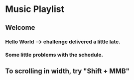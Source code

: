 # Music Playlist

## Welcome

### Hello World --> challenge delivered a little late.

### Some little problems with the schedule.


## To scrolling in width, try "Shift + MMB"